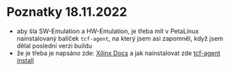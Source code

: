 # Poznatky 18.11.2022

- aby šla SW-Emulation a HW-Emulation, je třeba mít v PetaLinux nainstalovaný balíček `tcf-agent`, na který jsem asi zapomněl, když jsem dělal poslední verzi buildu
- že je třeba je napsáno zde: [Xilinx Docs](https://docs.xilinx.com/r/en-US/ug1400-vitis-embedded/Editing-FSBL/PMUFW-Settings) a jak nainstalovat zde [tcf-agent install](https://docs.xilinx.com/r/en-US/ug1144-petalinux-tools-reference-guide/Prerequisites?tocId=lUp5ZKNlB1mrUg2o_GDr7g)
